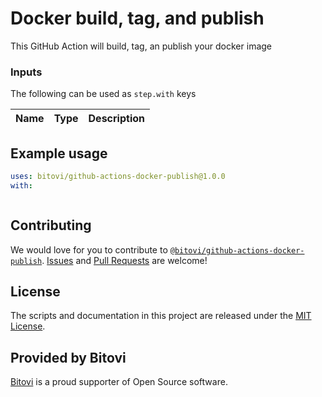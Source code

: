 # Docker build, tag, and publish

This GitHub Action will build, tag, an publish your docker image

### Inputs

The following can be used as `step.with` keys

| Name             | Type    | Description                        |
|------------------|---------|------------------------------------|


## Example usage

```yaml
uses: bitovi/github-actions-docker-publish@1.0.0
with:



```


## Contributing
We would love for you to contribute to [`@bitovi/github-actions-docker-publish`](https://github.com/bitovi/github-actions-docker-publish).  [Issues](https://github.com/bitovi/github-actions-docker-publish/issues) and [Pull Requests](https://github.com/bitovi/github-actions-docker-publish/pulls) are welcome!

## License
The scripts and documentation in this project are released under the [MIT License](https://github.com/bitovi/github-actions-docker-publish/blob/main/LICENSE).

## Provided by Bitovi
[Bitovi](https://www.bitovi.com/) is a proud supporter of Open Source software.